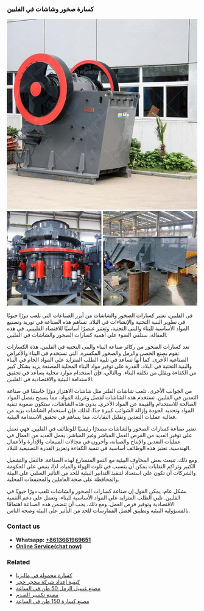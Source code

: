 <h3>كسارة صخور وشاشات في الفلبين</h3><img src='1701853179.jpg' alt=''><p>في الفلبين، تعتبر كسارات الصخور والشاشات من أبرز الصناعات التي تلعب دورًا حيويًا في تطوير البنية التحتية والإنشاءات في البلاد. تساهم هذه الصناعة في توريد وتصنيع المواد الأساسية للبناء والبنى التحتية، وتعتبر عنصرًا أساسيًا للاقتصاد الفلبيني. في هذه المقالة، سنلقي الضوء على أهمية كسارات الصخور والشاشات في الفلبين.</p><p>تعد كسارات الصخور من ركائز صناعة البناء والبنى التحتية في الفلبين. هذه الكسارات تقوم بصنع الحصى والرمل والصخور المكسرة، التي تستخدم في البناء والأغراض الصناعية الأخرى. كما أنها تساعد في تلبية الطلب المتزايد على المواد الخام في البناء والبنية التحتية في البلاد. القدرة على توفير مواد البناء المحلية المصنعة يزيد بشكل كبير من الكفاءة ويقلل من تكلفة البناء. وبالتالي، فإن استخدام موارد محلية يساعد في تحقيق الاستدامة البيئية والاقتصادية في الفلبين.</p><p>من الجوانب الأخرى، تلعب شاشات الفلتر مثل شاشات الاهتزاز دورًا حاسمًا في صناعة التعدين في الفلبين. تستخدم هذه الشاشات لفصل وغربلة المواد، مما يسمح بفصل المواد الصالحة للاستخدام والقيمة عن المواد الأخرى. بدون هذه الشاشات، ستكون صعوبة تنقية المواد وتحديد الجودة وإزالة الشوائب كبيرة جدًا. لذلك، فإن استخدام الشاشات يزيد من فعالية عمليات التعدين وتقليل النفايات، مما يساهم في تحقيق الاستدامة البيئية.</p><p>تعتبر صناعة كسارات الصخور والشاشات مصدرًا رئيسيًا للوظائف في الفلبين. فهي تعمل على توفير العديد من الفرص العمل المباشر وغير المباشر. يعمل العديد من العمال في عمليات التعدين والإنتاج والصيانة، وأخرون في مجالات المبيعات والإدارة والأعمال الهندسية. تعتبر هذه الوظائف أساسية في تنمية الكفاءة وتعزيز القدرة التصنيعية للبلاد.</p><p>ومع ذلك، تنبعث بعض المخاوف البيئية مع النمو المتسارع لهذه الصناعة. فالنقل والتشغيل الكبير وتراكم النفايات يمكن أن يتسبب في تلوث الهواء والمياه. لذا، ينبغي على الحكومة والشركات أن تكون على استعداد لتنفيذ التدابير البيئية للحد من التأثير السلبي على البيئة والمحافظة على صحة العاملين والمجتمعات المحلية.</p><p>بشكل عام، يمكن القول إن صناعة كسارات الصخور والشاشات تلعب دورًا حيويًا في الفلبين. تلبي الطلب المتزايد على المواد الأساسية للبناء، وتعمل على دعم التنمية الاقتصادية وتوفير فرص العمل. ومع ذلك، يجب أن تتضمن هذه الصناعة اهتمامًا بالمسؤولية البيئية وتطبيق أفضل الممارسات للحد من التأثير على البيئة وصحة الناس.</p><h3>Contact us</h3><ul><li><strong>Whatsapp:&nbsp;<a href="https://wa.me/8613661969651">+8613661969651</a></strong></li><li><a href="https://swt.shibang-china.com/?git&amp;zhl&amp;كسارة صخور وشاشات في الفلبين"><strong>Online Service(chat now)</strong></a></li></ul><h3>Related</h3><ul><li><a href='كسارة محمولة في ماليزيا.md'>كسارة محمولة في ماليزيا</a></li><li><a href='كيفية إعداد شركة محجر حجر.md'>كيفية إعداد شركة محجر حجر</a></li><li><a href='مصنع غسيل الرمل 50 طن في الساعة.md'>مصنع غسيل الرمل 50 طن في الساعة</a></li><li><a href='مصنع تكسير الصدم.md'>مصنع تكسير الصدم</a></li><li><a href='مصنع كسارة 150 طن في الساعة.md'>مصنع كسارة 150 طن في الساعة</a></li></ul>